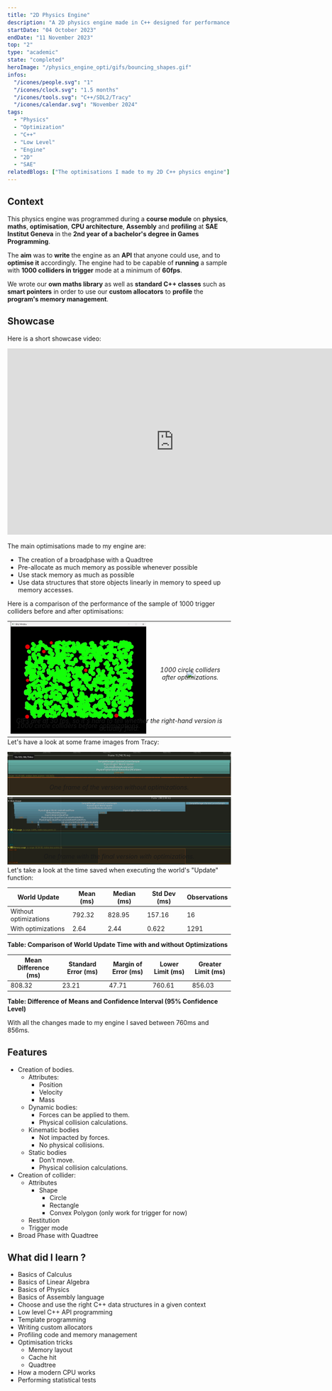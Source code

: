 ```yaml
---
title: "2D Physics Engine"
description: "A 2D physics engine made in C++ designed for performance and realtime safety"
startDate: "04 October 2023"
endDate: "11 November 2023"
top: "2"
type: "academic"
state: "completed"
heroImage: "/physics_engine_opti/gifs/bouncing_shapes.gif"
infos:
  "/icones/people.svg": "1"
  "/icones/clock.svg": "1.5 months"
  "/icones/tools.svg": "C++/SDL2/Tracy"
  "/icones/calendar.svg": "November 2024"
tags:
  - "Physics"
  - "Optimization"
  - "C++"
  - "Low Level"
  - "Engine"
  - "2D"
  - "SAE"
relatedBlogs: ["The optimisations I made to my 2D C++ physics engine"]
---
```


<!-- import YoutubePlayer from '/src/components/YoutubePlayer.astro'; -->

## Context
This physics engine was programmed during a **course module** on **physics**, **maths**, **optimisation**, **CPU architecture**, **Assembly** and **profiling** at **SAE Institut Geneva** in the **2nd year of a bachelor's degree in Games Programming**.

The **aim** was to **write** the engine as an **API** that anyone could use, and to **optimise it** accordingly. The engine had to be capable of **running** a sample with **1000 colliders in trigger** mode at a minimum of **60fps**.

We wrote our **own maths library** as well as **standard C++ classes** such as **smart pointers** in order to use our **custom allocators** to **profile** the **program's memory management**.

## Showcase
Here is a short showcase video:
<iframe width="750" height="420" src="https://www.youtube.com/embed/Z83k0WTJZsk?si=22S3ad54ErI-Jlrm" title="YouTube video player" frameborder="0" allow="accelerometer; autoplay; clipboard-write; encrypted-media; gyroscope; picture-in-picture; web-share" referrerpolicy="strict-origin-when-cross-origin" allowfullscreen></iframe>

The main optimisations made to my engine are:
- The creation of a broadphase with a Quadtree
- Pre-allocate as much memory as possible whenever possible
- Use stack memory as much as possible
- Use data structures that store objects linearly in memory to speed up memory accesses.

Here is a comparison of the performance of the sample of 1000 trigger colliders before and after optimisations:
<div style="text-align:center;">
    <table>
    <tr>
        <td> <img src="/physics_engine_opti/gifs/1000Circles.gif" width=575/>
        <p style="margin-top: -30px"><em>1000 circle colliders before optimizations.</em></p></td>
        <td>  <img src="/physics_engine_opti/gifs/FullOpti.gif" width=575/>
        <p style="margin-top: -30px"><em>1000 circle colliders after optimizations.</em></p></td>
    </tr>
    </table>
    <p style="margin-top: -60px"><em>GIFs are at 30 fps, so it's hard to tell whether the right-hand version is actually fluid. </em></p></td>
</div>

Let's have a look at some frame images from Tracy:
<div style="text-align:center">
  <img src="/physics_engine_opti/images/noBroadFrame.png">
  <p style="margin-top: -30px"><em>One frame of the version without optimizations.</em></p>
</div>

<div style="text-align:center">
  <img src="/physics_engine_opti/images/FullOptiFrame.png">
  <p style="margin-top: -30px"><em>One frame with the final version with optimizations.</em></p>
</div>

Let's take a look at the time saved when executing the world's "Update" function:

| **World Update**       | **Mean (ms)** | **Median (ms)** | **Std Dev (ms)** | **Observations** |
|------------------------|---------------|-----------------|------------------|------------------|
| Without optimizations  | 792.32        | 828.95          | 157.16           | 16               |
| With optimizations     | 2.64          | 2.44            | 0.622            | 1291             |
**Table: Comparison of World Update Time with and without Optimizations**

| **Mean Difference (ms)** | **Standard Error (ms)** | **Margin of Error (ms)** | **Lower Limit (ms)** | **Greater Limit (ms)** |
|--------------------------|-------------------------|--------------------------|----------------------|------------------------|
| 808.32                   | 23.21                   | 47.71                    | 760.61               | 856.03                 |
**Table: Difference of Means and Confidence Interval (95% Confidence Level)**

With all the changes made to my engine I saved between 760ms and 856ms.

## Features
- Creation of bodies.
  - Attributes:
    - Position
    - Velocity
    - Mass
  - Dynamic bodies:
    - Forces can be applied to them.
    - Physical collision calculations.
  - Kinematic bodies
    - Not impacted by forces.
    - No physical collisions.
  - Static bodies
    - Don't move.
    - Physical collision calculations.
- Creation of collider:
  - Attributes
    - Shape
      - Circle
      - Rectangle
      - Convex Polygon (only work for trigger for now)
  - Restitution
  - Trigger mode
- Broad Phase with Quadtree

<!-- <YoutubePlayer id="rNb0OLZd4wg" />

<button id="playButton">Play Physics Engine 2D</button>

<div id="gameContainer" style="display:none;">
  <iframe frameborder="0" src="https://itch.io/embed-upload/9943561?color=04476f" allowfullscreen="" width="750" height="750">
    <a href="https://chocolive.itch.io/physics-engine-2d">Play Physics Engine 2D on itch.io</a>
  </iframe>
</div>

<style>
  /* Style the button */
  #playButton {
    width: 200px;         /* Set width to make it square */
    height: 200px;        /* Set height to match the width */
    background-color: #04476f;  /* Set background color */
    color: white;         /* White text color */
    border: 2px solid #033c4c; /* Border to define the square shape */
    border-radius: 15px;  /* Optional: rounded corners */
    font-size: 18px;      /* Adjust font size */
    text-align: center;   /* Center text */
    cursor: pointer;     /* Change cursor to pointer */
    display: flex;        /* Use flex to center content */
    justify-content: center; /* Center horizontally */
    align-items: center;  /* Center vertically */
    transition: background-color 0.3s ease; /* Smooth color transition */
  }

  /* Hover effect */
  #playButton:hover {
    background-color: #033c4c; /* Darken the button on hover */
  }
</style>

<script>
  // Get the button and the container where the game iframe will appear
  const playButton = document.getElementById('playButton');
  const gameContainer = document.getElementById('gameContainer');

  // Add an event listener to show the iframe when the button is clicked
  playButton.addEventListener('click', () => {
    gameContainer.style.display = 'block'; // Show the iframe
    playButton.style.display = 'none';    // Hide the button
  });
</script>


<iframe frameborder="0" src="https://itch.io/embed/2219858" width="552" height="167"><a href="https://chocolive.itch.io/card-master-penguin">Card Master Penguin by Chocolive</a></iframe> -->

## What did I learn ?
- Basics of Calculus
- Basics of Linear Algebra
- Basics of Physics
- Basics of Assembly language
- Choose and use the right C++ data structures in a given context
- Low level C++ API programming
- Template programming
- Writing custom allocators
- Profiling code and memory management
- Optimisation tricks
  - Memory layout
  - Cache hit
  - Quadtree
- How a modern CPU works
- Performing statistical tests

<!-- ## Blog Post
I've written a blog post on the various optimisations I've made to my programme.
[Read it here](/blog/the-optimisations-i-made-to-my-2d-c-physics-engine/) -->